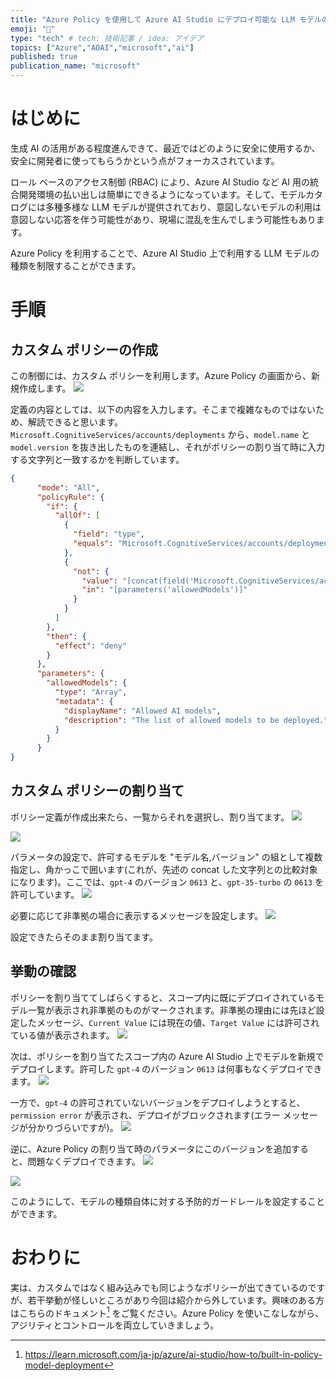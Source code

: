```yaml
---
title: "Azure Policy を使用して Azure AI Studio にデプロイ可能な LLM モデルの種類を制限する"
emoji: "🍩"
type: "tech" # tech: 技術記事 / idea: アイデア
topics: ["Azure","AOAI","microsoft","ai"]
published: true
publication_name: "microsoft"
---
```


# はじめに
生成 AI の活用がある程度進んできて、最近ではどのように安全に使用するか、安全に開発者に使ってもらうかという点がフォーカスされています。

ロール ベースのアクセス制御 (RBAC) により、Azure AI Studio など AI 用の統合開発環境の払い出しは簡単にできるようになっています。そして、モデルカタログには多種多様な LLM モデルが提供されており、意図しないモデルの利用は意図しない応答を伴う可能性があり、現場に混乱を生んでしまう可能性もあります。

Azure Policy を利用することで、Azure AI Studio 上で利用する LLM モデルの種類を制限することができます。

# 手順

## カスタム ポリシーの作成
この制御には、カスタム ポリシーを利用します。Azure Policy の画面から、新規作成します。
![](/images/20241115-modelcontrol/modelgov01.png)

定義の内容としては、以下の内容を入力します。そこまで複雑なものではないため、解読できると思います。`Microsoft.CognitiveServices/accounts/deployments` から、`model.name` と `model.version` を抜き出したものを連結し、それがポリシーの割り当て時に入力する文字列と一致するかを判断しています。
```json
{
      "mode": "All",
      "policyRule": {
        "if": {
          "allOf": [
            {
              "field": "type",
              "equals": "Microsoft.CognitiveServices/accounts/deployments"
            },
            {
              "not": {
                "value": "[concat(field('Microsoft.CognitiveServices/accounts/deployments/model.name'), ',', field('Microsoft.CognitiveServices/accounts/deployments/model.version'))]",
                "in": "[parameters('allowedModels')]"
              }
            }
          ]
        },
        "then": {
          "effect": "deny"
        }
      },
      "parameters": {
        "allowedModels": {
          "type": "Array",
          "metadata": {
            "displayName": "Allowed AI models",
            "description": "The list of allowed models to be deployed."
          }
        }
      }
}
```

## カスタム ポリシーの割り当て
ポリシー定義が作成出来たら、一覧からそれを選択し、割り当てます。
![](/images/20241115-modelcontrol/modelgov02.png)

![](/images/20241115-modelcontrol/modelgov03.png)

パラメータの設定で、許可するモデルを "モデル名,バージョン" の組として複数指定し、角かっこで囲います(これが、先述の concat した文字列との比較対象になります)。ここでは、`gpt-4` のバージョン `0613` と、`gpt-35-turbo` の `0613` を許可しています。
![](/images/20241115-modelcontrol/modelgov04.png)

必要に応じて非準拠の場合に表示するメッセージを設定します。
![](/images/20241115-modelcontrol/modelgov05.png)

設定できたらそのまま割り当てます。

## 挙動の確認
ポリシーを割り当ててしばらくすると、スコープ内に既にデプロイされているモデル一覧が表示され非準拠のものがマークされます。非準拠の理由には先ほど設定したメッセージ、`Current Value` には現在の値、`Target Value` には許可されている値が表示されます。
![](/images/20241115-modelcontrol/modelgov06.png)

次は、ポリシーを割り当てたスコープ内の Azure AI Studio 上でモデルを新規でデプロイします。許可した `gpt-4` のバージョン `0613` は何事もなくデプロイできます。
![](/images/20241115-modelcontrol/modelgov07.png)

一方で、`gpt-4` の許可されていないバージョンをデプロイしようとすると、`permission error` が表示され、デプロイがブロックされます(エラー メッセージが分かりづらいですが)。
![](/images/20241115-modelcontrol/modelgov08.png)

逆に、Azure Policy の割り当て時のパラメータにこのバージョンを追加すると、問題なくデプロイできます。
![](/images/20241115-modelcontrol/modelgov09.png)

![](/images/20241115-modelcontrol/modelgov10.png)

このようにして、モデルの種類自体に対する予防的ガードレールを設定することができます。

# おわりに
実は、カスタムではなく組み込みでも同じようなポリシーが出てきているのですが、若干挙動が怪しいところがあり今回は紹介から外しています。興味のある方はこちらのドキュメント[^1] をご覧ください。Azure Policy を使いこなしながら、アジリティとコントロールを両立していきましょう。

[^1]: https://learn.microsoft.com/ja-jp/azure/ai-studio/how-to/built-in-policy-model-deployment